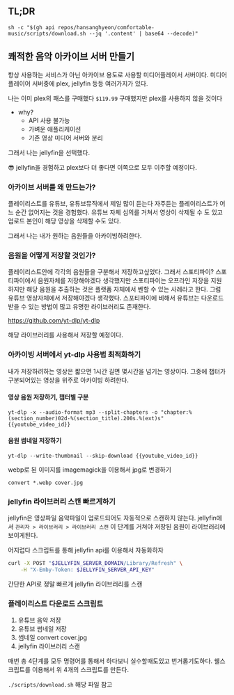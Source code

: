 ## TL;DR

```
sh -c "$(gh api repos/hansanghyeon/comfortable-music/scripts/download.sh --jq '.content' | base64 --decode)"
```

## 쾌적한 음악 아카이브 서버 만들기

항상 사용하는 서비스가 아닌 아카이브 용도로 사용할 미디어플레이서 서버이다.
미디어 플레이어 서버중에 plex, jellyfin 등등 여러가지가 있다.

나는 이미 plex의 패스를 구매했다 `$119.99` 구매했지만 plex를 사용하지 않을 것이다

- why?
  - API 사용 불가능
  - 가벼운 애플리케이션
  - 기존 영상 미디어 서버와 분리

그래서 나는 jellyfin을 선택했다. 

😎 jellyfin을 경험하고 plex보다 더 좋다면 이쪽으로 모두 이주할 예정이다.

### 아카이브 서버를 왜 만드는가?

플레이리스트를 유튜브, 유튜브뮤직에서 제일 많이 듣는다 자주듣는 플레이리스트가 어느 순간 없어지는 것을 경험했다. 유튜브 자체 심의를 거쳐서 영상이 삭제될 수 도 있고 업로드 본인이 해당 영상을 삭제할 수도 있다.

그래서 나는 내가 원하는 음원들을 아카이빙하려한다.

### 음원을 어떻게 저장할 것인가?

플레이리스트안에 각각의 음원들을 구분해서 저장하고싶었다. 그래서 스포티파이? 스포티파이에서 음원자체를 저장해야겠다 생각했지만 스포티파이는 오프라인 저장을 지원하지만 해당 음원을 추출하는 것은 플랫폼 자체에서 벤할 수 있는 사례라고 한다.
그럼 유튜브 영상자체에서 저장해야겠다 생각했다. 스포티파이에 비해서 유튜브는 다운로드 받을 수 있는 방법이 많고 유명한 라이브러리도 존재한다.

https://github.com/yt-dlp/yt-dlp

해당 라이브러리를 사용해서 저장할 예정이다.

### 아카이빙 서버에서 yt-dlp 사용법 최적화하기

내가 저장하려하는 영상은 짧으면 1시간 길면 몇시간을 넘기는 영상이다. 그중에 챕터가 구분되어있는 영상을 위주로 아카이빙 하려한다.

#### 영상 음원 저장하기, 챕터별 구분

```shell
yt-dlp -x --audio-format mp3 --split-chapters -o "chapter:%(section_number)02d-%(section_title).200s.%(ext)s" {{youtube_video_id}}
```

#### 음원 썸네일 저장하기

```shell
yt-dlp --write-thumbnail --skip-download {{youtube_video_id}}
```

webp로 된 이미지를 imagemagick을 이용해서 jpg로 변경하기

```shell
convert *.webp cover.jpg
```

### jellyfin 라이브러리 스캔 빠르게하기

jellyfin은 영상파일 음악파일이 업로드되어도 자동적으로 스캔하지 않는다. jellyfin에서 `관리자 > 라이브러리 > 라이브러리 스캔` 이 단계를 거쳐야 저장된 음원이 라이브러리에 보이게된다.

어지럽다 스크립트를 통해 jellyfin api를 이용해서 자동화하자

```sh
curl -X POST "$JELLYFIN_SERVER_DOMAIN/Library/Refresh" \
    -H "X-Emby-Token: $JELLYFIN_SERVER_API_KEY"
```

간단한 API로 정말 빠르게 jellyfin 라이브러리를 스캔

### 플레이리스트 다운로드 스크립트

1. 유튜브 음악 저장
2. 유튜브 썸네일 저장
3. 썸네일 convert cover.jpg
4. jellyfin 라이브러리 스캔

매번 총 4단계를 모두 명령어를 통해서 하다보니 실수할때도있고 번거롭기도하다. 쉘스크립트를 이용해서 위 4개의 스크립트를 만든다.

`./scripts/download.sh` 해당 파일 참고
